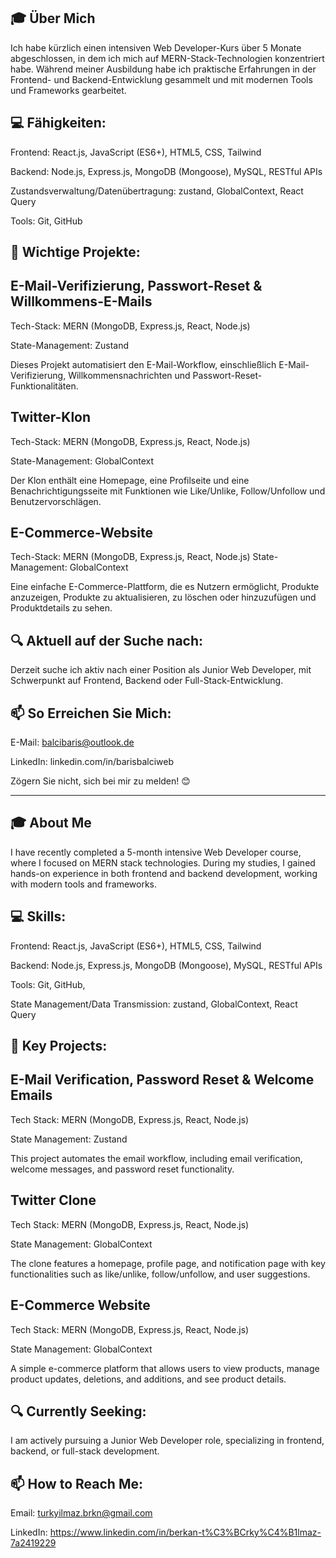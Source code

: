🎓 Über Mich
--------------------------------
Ich habe kürzlich einen intensiven Web Developer-Kurs über 5 Monate abgeschlossen, in dem ich mich auf MERN-Stack-Technologien konzentriert habe. Während meiner Ausbildung habe ich praktische Erfahrungen in der Frontend- und Backend-Entwicklung gesammelt und mit modernen Tools und Frameworks gearbeitet.

💻 Fähigkeiten:
--------------------------------
Frontend: React.js, JavaScript (ES6+), HTML5, CSS, Tailwind

Backend: Node.js, Express.js, MongoDB (Mongoose), MySQL, RESTful APIs

Zustandsverwaltung/Datenübertragung: zustand, GlobalContext, React Query

Tools: Git, GitHub

🔧 Wichtige Projekte:
--------------------------------
E-Mail-Verifizierung, Passwort-Reset & Willkommens-E-Mails
--------------------------------
Tech-Stack: MERN (MongoDB, Express.js, React, Node.js)

State-Management: Zustand

Dieses Projekt automatisiert den E-Mail-Workflow, einschließlich E-Mail-Verifizierung, Willkommensnachrichten und Passwort-Reset-Funktionalitäten.

Twitter-Klon
--------------------------------
Tech-Stack: MERN (MongoDB, Express.js, React, Node.js)

State-Management: GlobalContext

Der Klon enthält eine Homepage, eine Profilseite und eine Benachrichtigungsseite mit Funktionen wie Like/Unlike, Follow/Unfollow und Benutzervorschlägen.

E-Commerce-Website
--------------------------------
Tech-Stack: MERN (MongoDB, Express.js, React, Node.js)
State-Management: GlobalContext

Eine einfache E-Commerce-Plattform, die es Nutzern ermöglicht, Produkte anzuzeigen, Produkte zu aktualisieren, zu löschen oder hinzuzufügen und Produktdetails zu sehen.

🔍 Aktuell auf der Suche nach:
--------------------------------
Derzeit suche ich aktiv nach einer Position als Junior Web Developer, mit Schwerpunkt auf Frontend, Backend oder Full-Stack-Entwicklung.

📫 So Erreichen Sie Mich:
--------------------------------
E-Mail: balcibaris@outlook.de

LinkedIn: linkedin.com/in/barisbalciweb

Zögern Sie nicht, sich bei mir zu melden! 😊



----------------------------------------------------------------------------------------------------------------------------------------------------------------------------------------------------------------------------------------------------------------


🎓 About Me
--------------------------------
I have recently completed a 5-month intensive Web Developer course, where I focused on MERN stack technologies. During my studies, I gained hands-on experience in both frontend and backend development, working with modern tools and frameworks.

💻 Skills:
--------------------------------
Frontend: React.js, JavaScript (ES6+), HTML5, CSS, Tailwind

Backend: Node.js, Express.js, MongoDB (Mongoose), MySQL, RESTful APIs

Tools: Git, GitHub,

State Management/Data Transmission: zustand, GlobalContext, React Query


🔧 Key Projects:
--------------------------------
E-Mail Verification, Password Reset & Welcome Emails
--------------------------------
Tech Stack: MERN (MongoDB, Express.js, React, Node.js)

State Management: Zustand

This project automates the email workflow, including email verification, welcome messages, and password reset functionality.

Twitter Clone
--------------------------------
Tech Stack: MERN (MongoDB, Express.js, React, Node.js)

State Management: GlobalContext

The clone features a homepage, profile page, and notification page with key functionalities such as like/unlike, follow/unfollow, and user suggestions.

E-Commerce Website
--------------------------------
Tech Stack: MERN (MongoDB, Express.js, React, Node.js)

State Management: GlobalContext

A simple e-commerce platform that allows users to view products, manage product updates, deletions, and additions, and see product details.

🔍 Currently Seeking:
--------------------------------
I am actively pursuing a Junior Web Developer role, specializing in frontend, backend, or full-stack development.


📫 How to Reach Me:
--------------------------------
Email: turkyilmaz.brkn@gmail.com

LinkedIn: https://www.linkedin.com/in/berkan-t%C3%BCrky%C4%B1lmaz-7a2419229

